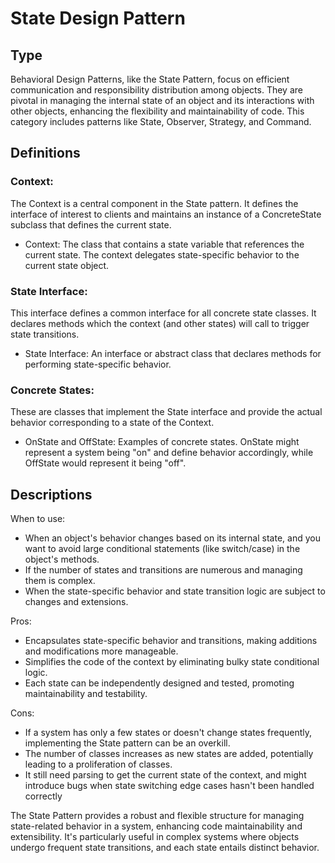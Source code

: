 # **State Design Pattern**

## **Type**

Behavioral Design Patterns, like the State Pattern, focus on efficient communication and responsibility distribution among objects. They are pivotal in managing the internal state of an object and its interactions with other objects, enhancing the flexibility and maintainability of code. This category includes patterns like State, Observer, Strategy, and Command.

## **Definitions**

### **Context:**

The Context is a central component in the State pattern. It defines the interface of interest to clients and maintains an instance of a ConcreteState subclass that defines the current state.

- Context: The class that contains a state variable that references the current state. The context delegates state-specific behavior to the current state object.

### **State Interface:**

This interface defines a common interface for all concrete state classes. It declares methods which the context (and other states) will call to trigger state transitions.

- State Interface: An interface or abstract class that declares methods for performing state-specific behavior.

### **Concrete States:**

These are classes that implement the State interface and provide the actual behavior corresponding to a state of the Context.

- OnState and OffState: Examples of concrete states. OnState might represent a system being "on" and define behavior accordingly, while OffState would represent it being "off".

## **Descriptions**

When to use:

- When an object's behavior changes based on its internal state, and you want to avoid large conditional statements (like switch/case) in the object's methods.
- If the number of states and transitions are numerous and managing them is complex.
- When the state-specific behavior and state transition logic are subject to changes and extensions.

Pros:

- Encapsulates state-specific behavior and transitions, making additions and modifications more manageable.
- Simplifies the code of the context by eliminating bulky state conditional logic.
- Each state can be independently designed and tested, promoting maintainability and testability.

Cons:

- If a system has only a few states or doesn't change states frequently, implementing the State pattern can be an overkill.
- The number of classes increases as new states are added, potentially leading to a proliferation of classes.
- It still need parsing to get the current state of the context, and might introduce bugs when state switching edge cases hasn't been handled correctly

The State Pattern provides a robust and flexible structure for managing state-related behavior in a system, enhancing code maintainability and extensibility. It's particularly useful in complex systems where objects undergo frequent state transitions, and each state entails distinct behavior.

